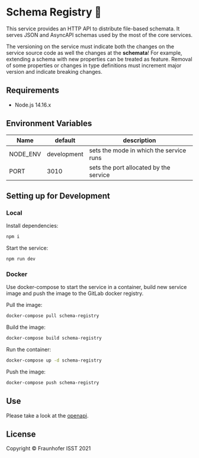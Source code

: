 # Schema Registry 📔

This service provides an HTTP API to distribute file-based schemata. It serves JSON and AsyncAPI schemas 
used by the most of the core services.

The versioning on the service must indicate both the changes on the service source code as well the changes at the **schemata**!
For example, extending a schema with new properties can be treated as feature. Removal of some properties or changes in type
definitions must increment major version and indicate breaking changes.

## Requirements

+ Node.js 14.16.x

## Environment Variables

|Name|default|description|
|---|---|---|
|NODE_ENV|development|sets the mode in which the service runs|
|PORT|3010|sets the port allocated by the service|

## Setting up for Development

### Local

Install dependencies:

```sh
npm i
```

Start the service:

```sh
npm run dev
```

### Docker

Use docker-compose to start the service in a container, build new service image and push the image to the GitLab docker registry.

Pull the image:

```sh
docker-compose pull schema-registry
```

Build the image:

```sh
docker-compose build schema-registry
```

Run the container:

```sh
docker-compose up -d schema-registry
```

Push the image:

```sh
docker-compose push schema-registry
```

## Use

Please take a look at the [openapi](./apiDoc/openapi.yml).

## License

Copyright © Fraunhofer ISST 2021